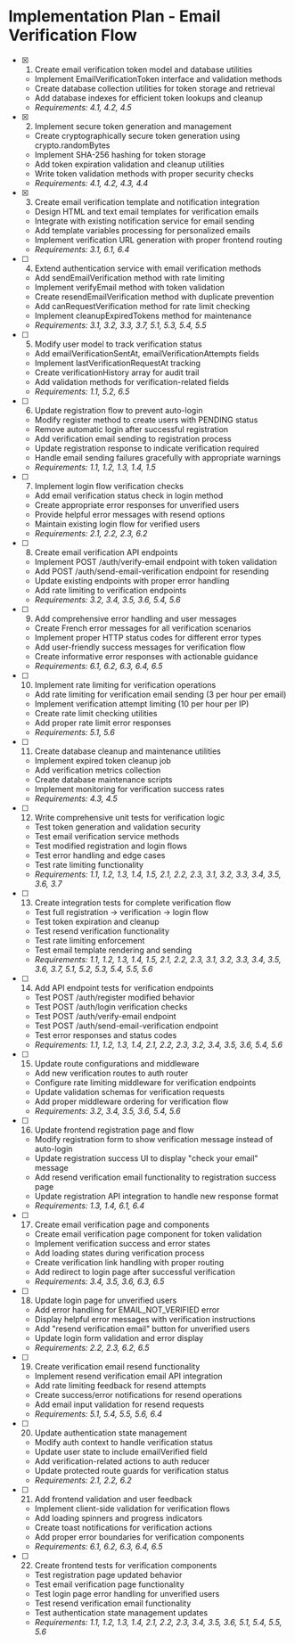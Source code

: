 # Implementation Plan - Email Verification Flow

- [x] 1. Create email verification token model and database utilities









  - Implement EmailVerificationToken interface and validation methods
  - Create database collection utilities for token storage and retrieval
  - Add database indexes for efficient token lookups and cleanup
  - _Requirements: 4.1, 4.2, 4.5_

- [x] 2. Implement secure token generation and management





  - Create cryptographically secure token generation using crypto.randomBytes
  - Implement SHA-256 hashing for token storage
  - Add token expiration validation and cleanup utilities
  - Write token validation methods with proper security checks
  - _Requirements: 4.1, 4.2, 4.3, 4.4_

- [x] 3. Create email verification template and notification integration




  - Design HTML and text email templates for verification emails
  - Integrate with existing notification service for email sending
  - Add template variables processing for personalized emails
  - Implement verification URL generation with proper frontend routing
  - _Requirements: 3.1, 6.1, 6.4_

- [ ] 4. Extend authentication service with email verification methods




  - Add sendEmailVerification method with rate limiting
  - Implement verifyEmail method with token validation
  - Create resendEmailVerification method with duplicate prevention
  - Add canRequestVerification method for rate limit checking
  - Implement cleanupExpiredTokens method for maintenance
  - _Requirements: 3.1, 3.2, 3.3, 3.7, 5.1, 5.3, 5.4, 5.5_

- [ ] 5. Modify user model to track verification status
  - Add emailVerificationSentAt, emailVerificationAttempts fields
  - Implement lastVerificationRequestAt tracking
  - Create verificationHistory array for audit trail
  - Add validation methods for verification-related fields
  - _Requirements: 1.1, 5.2, 6.5_

- [ ] 6. Update registration flow to prevent auto-login
  - Modify register method to create users with PENDING status
  - Remove automatic login after successful registration
  - Add verification email sending to registration process
  - Update registration response to indicate verification required
  - Handle email sending failures gracefully with appropriate warnings
  - _Requirements: 1.1, 1.2, 1.3, 1.4, 1.5_

- [ ] 7. Implement login flow verification checks
  - Add email verification status check in login method
  - Create appropriate error responses for unverified users
  - Provide helpful error messages with resend options
  - Maintain existing login flow for verified users
  - _Requirements: 2.1, 2.2, 2.3, 6.2_

- [ ] 8. Create email verification API endpoints
  - Implement POST /auth/verify-email endpoint with token validation
  - Add POST /auth/send-email-verification endpoint for resending
  - Update existing endpoints with proper error handling
  - Add rate limiting to verification endpoints
  - _Requirements: 3.2, 3.4, 3.5, 3.6, 5.4, 5.6_

- [ ] 9. Add comprehensive error handling and user messages
  - Create French error messages for all verification scenarios
  - Implement proper HTTP status codes for different error types
  - Add user-friendly success messages for verification flow
  - Create informative error responses with actionable guidance
  - _Requirements: 6.1, 6.2, 6.3, 6.4, 6.5_

- [ ] 10. Implement rate limiting for verification operations
  - Add rate limiting for verification email sending (3 per hour per email)
  - Implement verification attempt limiting (10 per hour per IP)
  - Create rate limit checking utilities
  - Add proper rate limit error responses
  - _Requirements: 5.1, 5.6_

- [ ] 11. Create database cleanup and maintenance utilities
  - Implement expired token cleanup job
  - Add verification metrics collection
  - Create database maintenance scripts
  - Implement monitoring for verification success rates
  - _Requirements: 4.3, 4.5_

- [ ] 12. Write comprehensive unit tests for verification logic
  - Test token generation and validation security
  - Test email verification service methods
  - Test modified registration and login flows
  - Test error handling and edge cases
  - Test rate limiting functionality
  - _Requirements: 1.1, 1.2, 1.3, 1.4, 1.5, 2.1, 2.2, 2.3, 3.1, 3.2, 3.3, 3.4, 3.5, 3.6, 3.7_

- [ ] 13. Create integration tests for complete verification flow
  - Test full registration -> verification -> login flow
  - Test token expiration and cleanup
  - Test resend verification functionality
  - Test rate limiting enforcement
  - Test email template rendering and sending
  - _Requirements: 1.1, 1.2, 1.3, 1.4, 1.5, 2.1, 2.2, 2.3, 3.1, 3.2, 3.3, 3.4, 3.5, 3.6, 3.7, 5.1, 5.2, 5.3, 5.4, 5.5, 5.6_

- [ ] 14. Add API endpoint tests for verification endpoints
  - Test POST /auth/register modified behavior
  - Test POST /auth/login verification checks
  - Test POST /auth/verify-email endpoint
  - Test POST /auth/send-email-verification endpoint
  - Test error responses and status codes
  - _Requirements: 1.1, 1.2, 1.3, 1.4, 2.1, 2.2, 2.3, 3.2, 3.4, 3.5, 3.6, 5.4, 5.6_

- [ ] 15. Update route configurations and middleware
  - Add new verification routes to auth router
  - Configure rate limiting middleware for verification endpoints
  - Update validation schemas for verification requests
  - Add proper middleware ordering for verification flow
  - _Requirements: 3.2, 3.4, 3.5, 3.6, 5.4, 5.6_

- [ ] 16. Update frontend registration page and flow
  - Modify registration form to show verification message instead of auto-login
  - Update registration success UI to display "check your email" message
  - Add resend verification email functionality to registration success page
  - Update registration API integration to handle new response format
  - _Requirements: 1.3, 1.4, 6.1, 6.4_

- [ ] 17. Create email verification page and components
  - Create email verification page component for token validation
  - Implement verification success and error states
  - Add loading states during verification process
  - Create verification link handling with proper routing
  - Add redirect to login page after successful verification
  - _Requirements: 3.4, 3.5, 3.6, 6.3, 6.5_

- [ ] 18. Update login page for unverified users
  - Add error handling for EMAIL_NOT_VERIFIED error
  - Display helpful error messages with verification instructions
  - Add "resend verification email" button for unverified users
  - Update login form validation and error display
  - _Requirements: 2.2, 2.3, 6.2, 6.5_

- [ ] 19. Create verification email resend functionality
  - Implement resend verification email API integration
  - Add rate limiting feedback for resend attempts
  - Create success/error notifications for resend operations
  - Add email input validation for resend requests
  - _Requirements: 5.1, 5.4, 5.5, 5.6, 6.4_

- [ ] 20. Update authentication state management
  - Modify auth context to handle verification status
  - Update user state to include emailVerified field
  - Add verification-related actions to auth reducer
  - Update protected route guards for verification status
  - _Requirements: 2.1, 2.2, 6.2_

- [ ] 21. Add frontend validation and user feedback
  - Implement client-side validation for verification flows
  - Add loading spinners and progress indicators
  - Create toast notifications for verification actions
  - Add proper error boundaries for verification components
  - _Requirements: 6.1, 6.2, 6.3, 6.4, 6.5_

- [ ] 22. Create frontend tests for verification components
  - Test registration page updated behavior
  - Test email verification page functionality
  - Test login page error handling for unverified users
  - Test resend verification email functionality
  - Test authentication state management updates
  - _Requirements: 1.1, 1.2, 1.3, 1.4, 2.1, 2.2, 2.3, 3.4, 3.5, 3.6, 5.1, 5.4, 5.5, 5.6_